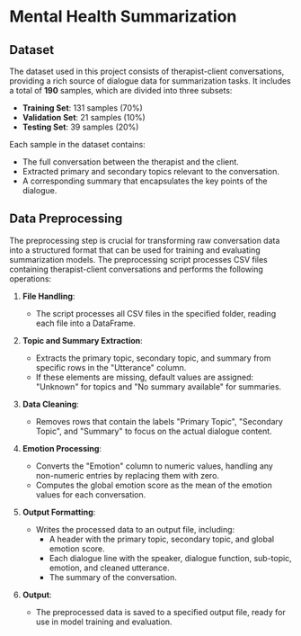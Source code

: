 # Mental Health Summarization

## Dataset

The dataset used in this project consists of therapist-client conversations, providing a rich source of dialogue data for summarization tasks. It includes a total of **190** samples, which are divided into three subsets:

- **Training Set**: 131 samples (70%)
- **Validation Set**: 21 samples (10%)
- **Testing Set**: 39 samples (20%)

Each sample in the dataset contains:
- The full conversation between the therapist and the client.
- Extracted primary and secondary topics relevant to the conversation.
- A corresponding summary that encapsulates the key points of the dialogue.

## Data Preprocessing

The preprocessing step is crucial for transforming raw conversation data into a structured format that can be used for training and evaluating summarization models. The preprocessing script processes CSV files containing therapist-client conversations and performs the following operations:

1. **File Handling**:
   - The script processes all CSV files in the specified folder, reading each file into a DataFrame.

2. **Topic and Summary Extraction**:
   - Extracts the primary topic, secondary topic, and summary from specific rows in the "Utterance" column.
   - If these elements are missing, default values are assigned: "Unknown" for topics and "No summary available" for summaries.

3. **Data Cleaning**:
   - Removes rows that contain the labels "Primary Topic", "Secondary Topic", and "Summary" to focus on the actual dialogue content.

4. **Emotion Processing**:
   - Converts the "Emotion" column to numeric values, handling any non-numeric entries by replacing them with zero.
   - Computes the global emotion score as the mean of the emotion values for each conversation.

5. **Output Formatting**:
   - Writes the processed data to an output file, including:
     - A header with the primary topic, secondary topic, and global emotion score.
     - Each dialogue line with the speaker, dialogue function, sub-topic, emotion, and cleaned utterance.
     - The summary of the conversation.

6. **Output**:
   - The preprocessed data is saved to a specified output file, ready for use in model training and evaluation.
